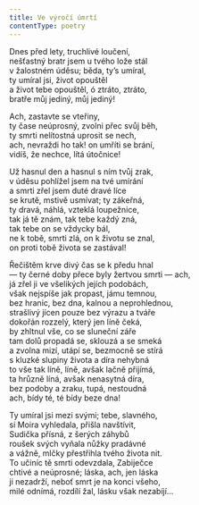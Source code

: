 ```yaml
---
title: Ve výročí úmrtí
contentType: poetry
---
```


Dnes před lety, truchlivé loučení,  
nešťastný bratr jsem u tvého lože stál  
v žalostném úděsu; běda, ty’s umíral,  
ty umíral jsi, život opouštěl  
a život tebe opouštěl, ó ztráto, ztráto,  
bratře můj jediný, můj jediný!

Ach, zastavte se vteřiny,  
ty čase neúprosný, zvolni přec svůj běh,  
ty smrti nelítostná uprosit se nech,  
ach, nevraždi ho tak! on umříti se brání,  
vidíš, že nechce, lítá útočnice!

Už hasnul den a hasnul s ním tvůj zrak,  
v úděsu pohlížel jsem na tvé umírání  
a smrti zřel jsem duté dravé líce  
se krutě, mstivě usmívat; ty zákeřná,  
ty dravá, náhlá, vzteklá loupežnice,  
tak já tě znám, tak tebe každý zná,  
tak tebe on se vždycky bál,  
ne k tobě, smrti zlá, on k životu se znal,  
on proti tobě života se zastával!

Řečištěm krve divý čas se k předu hnal  
— ty černé doby přece byly žertvou smrti — ach,  
já zřel ji ve všelikých jejích podobách,  
však nejspíše jak propast, jámu temnou,  
bez hranic, bez dna, kalnou a neprohlednou,  
strašlivý jícen pouze bez výrazu a tváře  
dokořán rozzelý, který jen líně čeká,  
by zhltnul vše, co se sluneční záře  
tam dolů propadá se, sklouzá a se smeká  
a zvolna mizí, utápí se, bezmocně se stírá  
s kluzké slupiny života a díra nehybná  
to vše tak líně, líně, avšak lačně přijímá,  
ta hrůzně líná, avšak nenasytná díra,  
bez podoby a zraku, tupá, nestoudná  
ach, bídy té, té bídy beze dna!

Ty umíral jsi mezi svými; tebe, slavného,  
si Moira vyhledala, přišla navštívit,  
Sudička přísná, z šerých záhybů  
roušek svých vyňala nůžky pradávné  
a vážně, mlčky přestřihla tvého života nit.  
To učiníc tě smrti odevzdala, Zabiječce  
chtivé a neúprosné; láska, ach, jen láska  
ji nezadrží, neboť smrt je na konci všeho,  
milé odnímá, rozdílí žal, lásku však nezabíjí…
